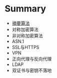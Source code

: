 # Summary

* [摘要算法](README.md)
* 对称加密算法
* 非对称加密算法
* ASN.1
* SSL与HTTPS
* VPN
* 正向代理与反向代理
* LDAP
* 双证书与密钥不落地

